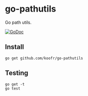 go-pathutils
=============

Go path utils.

[![GoDoc](https://godoc.org/github.com/koofr/go-pathutils?status.png)](https://godoc.org/github.com/koofr/go-pathutils)

## Install

    go get github.com/koofr/go-pathutils

## Testing

    go get -t
    go test
